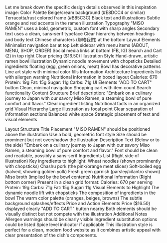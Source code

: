 Let me break down the specific design details observed in this inspiration image:
Color Palette
Beige/cream background (#E8DCC4 or similar)
Terracotta/rust colored frame (#B85C3C)
Black text and illustrations
Subtle orange and red accents in the ramen illustration
Typography
"MISO RAMEN" uses a bold, geometric, custom font with sharp angles
Secondary text uses a clean, sans-serif typeface
Clear hierarchy between headings and body text
Chinese characters (聯絡我們) at the bottom
Layout Elements
Minimalist navigation bar at top
Left sidebar with menu items (ABOUT, MENU, SHOP, ORDER)
Social media links at bottom (FB, IG)
Search and Cart (2) in top right
Clear pricing ($16.50)
Illustration Style
Hand-drawn, artistic ramen bowl illustration
Dynamic noodle movement with chopsticks
Detailed ingredients floating (egg, green onions, meat)
Bowl has decorative patterns
Line art style with minimal color fills
Information Architecture
Ingredients list with allergen warning
Nutritional information in boxed layout
Calories: 670
Protein: 19g
Fat: 15g
Sugar: 11g
Carbs: 71g
UI Elements
"ADD TO CART" button
Clean, minimal navigation
Shopping cart with item count
Search functionality
Content Structure
Brief description: "Embark on a culinary journey to Japan with our savory Miso Ramen, a steaming bowl of pure comfort and flavor."
Clear ingredient listing
Nutritional facts in an organized grid
Visual Hierarchy
Large illustration as focal point
Clear separation of information sections
Balanced white space
Strategic placement of text and visual elements


Layout Structure
Title Placement
"MISO RAMEN" should be positioned above the illustration
Use a bold, geometric font style
Size should be prominent but not overshadow the illustration
Description Text (Below or to the side)
"Embark on a culinary journey to Japan with our savory Miso Ramen, a steaming bowl of pure comfort and flavor."
Font should be clean and readable, possibly a sans-serif
Ingredients List (Right side of illustration)
Key ingredients to highlight:
Wheat noodles (shown prominently with chopsticks)
Chashu pork (the pink/orange meat slices)
Soft-boiled egg (halved, showing golden yolk)
Fresh green garnish (parsley/cilantro shown)
Miso broth (implied by the bowl contents)
Nutritional Information (Right bottom corner)
Present in a clean grid format:
Calories: 670 per serving
Protein: 19g
Carbs: 71g
Fat: 15g
Sugar: 11g
Visual Elements to Highlight
The dynamic noodle lift with chopsticks
The composition of ingredients in the bowl
The warm color palette (oranges, beiges, browns)
The subtle background splashes/effects
Price and Action Elements
Price ($16.50) displayed clearly
"ADD TO CART" button nearby
Both elements should be visually distinct but not compete with the illustration
Additional Notes
Allergen warnings should be clearly visible
Ingredient substitution options could be listed
Spice level indicator if applicable
This illustration style is perfect for a clean, modern food website as it combines artistic appeal with clear presentation of the dish's components.

